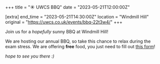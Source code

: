 +++
title = "☀️ UWCS BBQ"
date = "2023-05-21T12:00:00Z"

[extra]
end_time = "2023-05-21T14:30:00Z"
location = "Windmill Hill"
original = "https://uwcs.co.uk/events/bbq-22t3w4/"
+++

Join us for a *hopefully* sunny BBQ at Windmill Hill! 

We are hosting our annual BBQ, so take this chance to relax during the exam stress. We are offering **free** food, you just need to fill out [this form](https://forms.gle/Y5E8zxMZSF5JXTLY9)!

*hope to see you there :)*
